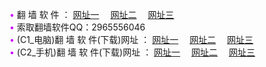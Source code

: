<span style="color: #C0F">&#8226;</span> 翻 墙 软 件 ：
<a href="http://356.duckdns.org/f/" target="_blank">网址一</a>
　<a href="http://73.myz.info/ff/" target="_blank">网址二</a>
　<a href="http://255.dtdns.net/f/" target="_blank">网址三</a>
　<br />
<span style="color: #C0F">&#8226;</span> 索取翻墙软件QQ：2965556046<br />
<span style="color: #C0F">&#8226;</span> (C1_电脑)翻 墙 软 件(下载)网址 ： <a href="http://356.duckdns.org/f/" target="_blank">网址一</a>
　<a href="http://73.myz.info/f/" target="_blank">网址二</a>
　<a href="http://255.dtdns.net/f/" target="_blank">网址三</a><br />
<span style="color: #C0F">&#8226;</span> (C2_手机)翻 墙 软 件(下载)网址 ： <a href="http://356.duckdns.org/ff/" target="_blank">网址一</a>
　<a href="http://73.myz.info/ff/" target="_blank">网址二</a>
　<a href="http://255.dtdns.net/ff/" target="_blank">网址三</a>
